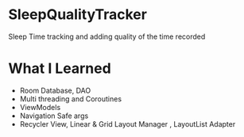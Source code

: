 # SleepQualityTracker
Sleep Time tracking and adding quality of the time recorded

# What I Learned

* Room Database, DAO
* Multi threading and Coroutines
* ViewModels
* Navigation Safe args
* Recycler View, Linear & Grid Layout Manager , LayoutList Adapter
